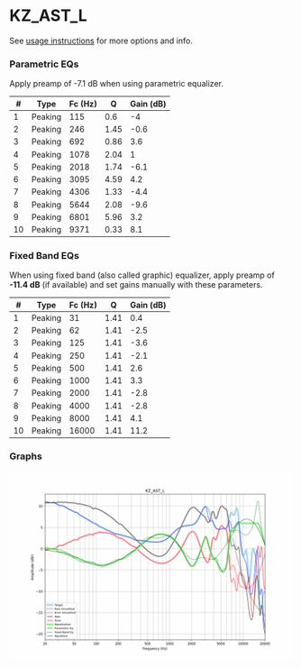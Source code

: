 # KZ_AST_L
See [usage instructions](https://github.com/jaakkopasanen/AutoEq#usage) for more options and info.

### Parametric EQs
Apply preamp of -7.1 dB when using parametric equalizer.

|   # | Type    |   Fc (Hz) |    Q |   Gain (dB) |
|-----|---------|-----------|------|-------------|
|   1 | Peaking |       115 | 0.6  |        -4   |
|   2 | Peaking |       246 | 1.45 |        -0.6 |
|   3 | Peaking |       692 | 0.86 |         3.6 |
|   4 | Peaking |      1078 | 2.04 |         1   |
|   5 | Peaking |      2018 | 1.74 |        -6.1 |
|   6 | Peaking |      3095 | 4.59 |         4.2 |
|   7 | Peaking |      4306 | 1.33 |        -4.4 |
|   8 | Peaking |      5644 | 2.08 |        -9.6 |
|   9 | Peaking |      6801 | 5.96 |         3.2 |
|  10 | Peaking |      9371 | 0.33 |         8.1 |

### Fixed Band EQs
When using fixed band (also called graphic) equalizer, apply preamp of **-11.4 dB** (if available) and set gains manually with these parameters.

|   # | Type    |   Fc (Hz) |    Q |   Gain (dB) |
|-----|---------|-----------|------|-------------|
|   1 | Peaking |        31 | 1.41 |         0.4 |
|   2 | Peaking |        62 | 1.41 |        -2.5 |
|   3 | Peaking |       125 | 1.41 |        -3.6 |
|   4 | Peaking |       250 | 1.41 |        -2.1 |
|   5 | Peaking |       500 | 1.41 |         2.6 |
|   6 | Peaking |      1000 | 1.41 |         3.3 |
|   7 | Peaking |      2000 | 1.41 |        -2.8 |
|   8 | Peaking |      4000 | 1.41 |        -2.8 |
|   9 | Peaking |      8000 | 1.41 |         4.1 |
|  10 | Peaking |     16000 | 1.41 |        11.2 |

### Graphs
![](./KZ_AST_L.png)
